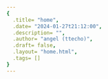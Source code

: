 ```yaml
---
{
  .title= "home",
  .date= "2024-01-27t21:12:00",
  .description= "",
  .author= "angel (ttecho)",
  .draft= false,
  .layout= "home.html",
  .tags= []
}  
--- 
```


